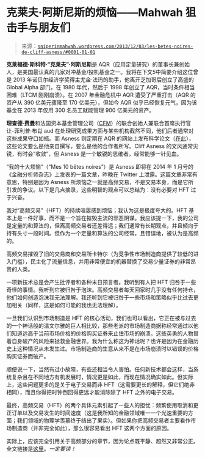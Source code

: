 <!--yml

分类：未分类

日期：2024-05-18 14:24:23

-->

# 克莱夫·阿斯尼斯的烦恼——Mahwah 狙击手与朋友们

> 来源：[`sniperinmahwah.wordpress.com/2013/12/03/les-betes-noires-de-cliff-asness/#0001-01-01`](https://sniperinmahwah.wordpress.com/2013/12/03/les-betes-noires-de-cliff-asness/#0001-01-01)

**克莱福德·斯科特·“克莱夫”·阿斯尼斯**是 AQR（应用定量研究）的董事长兼创始人，是美国最认真的几家对冲基金/投机基金之一。我将在下文*5*中简要介绍这位曾是 2013 年诺贝尔经济学奖得主尤金·法玛的助手，他离开芝加哥后创立了高盛的 Global Alpha 部门，在 1980 年代，然后于 1998 年创立了 AQR，当时条件相当困难（LTCM 刚刚崩溃）。在 2007 年金融危机中 AQR 遭受了严重打击（AQR 的资产从 390 亿美元骤降至 170 亿美元），但如今 AQR 似乎已经恢复元气，因为该基金在 2013 年仅用 300 名员工就能管理 900 亿美元的资产。

**理查德·费曼**和法国资本基金管理公司（[CFM](https://www.cfm.fr/en/)）的联合创始人兼联合首席执行官让-菲利普·布肖 aud 在处理研究成果方面与某些机构截然不同，他们后者通常对这些成果守口如瓶。而 Asness 则定期在 AQR 的网站上发布科学论文（[在此](http://www.aqr.com/Research/Recent.aspx)），这些论文要么是他亲自撰写，要么是他的合作者所写。Cliff Asness 的文风通常尖锐，有时会“收敛”，但 Asness 是一个敏锐的思维者，经常能够一针见血。

“我的十大烦恼”（“Mes 10 bêtes noires”）是 Asness 即将在 2014 年 1 月号的《金融分析师杂志》上发表的一篇文章，昨晚在 Twitter 上泄露。这篇文章非常有意思，特别是因为 Asness 所烦恼之一就是高频交易，不是交易本身，而是它所引发的争议。以下是几点摘录，这些明智的观点可以总结为：没有必要对 HFT 过于兴奋。

我对“高频交易”（HFT）的持续喧嚣感到烦恼；我认为这是极度夸大的。HFT 基本上是一件好事，而不是一个旨在摧毁主流的邪恶阴谋。我应该提一下，我的公司是定量的和算法的，但离高频交易者还差得远；我们通常有长期观点，并且倾向于持有头寸一段时间。但作为一个定量和算法的公司经常，且错误地，被认为是高频的。

高频交易摧毁了旧的交易商和交易所卡特尔（为竞争性市场制造商提供了较低的进入门槛），民主化了流量信息，并用非常便宜的机器替换了交易少量证券的非常昂贵的人类。

一项新技术总是会产生批评者和各种末日预言者。我听到有人把 HFT 归咎于一些奇怪的事情。我听到它被归咎于泡沫。高频交易者每天回家时几乎没有任何持仓，他们如何创造泡沫我无法理解。我还听到它被归咎于一些市场和策略似乎比过去更加相关（同样，这是如何可能的我也无法理解）。

一旦我们认识到市场制造是 HFT 的核心活动，我们也可以看出，它正在被与过去的一个神话般的温文尔雅的巨人相比较，那些老派的市场制造商据称经常通过以他们知道远高于当前市场价格的价格购买证券来止住市场的崩溃。这些英勇的人物冒着自身破产的风险来拯救金融世界。我为什么称这为神话呢？也许是因为在金融历史上这种情况从未发生过。市场制造商的生意从来不是在市场崩溃时以错误的价格购买证券而破产。

顺便说一下，当然有过小故障，有些还相当令人害怕。任何新技术都会这样，当系统复杂且在不同地方有机发展时，情况更是如此，而现在情况确实如此。但实际 上，这些问题更多的是关于电子交易而非 HFT（这需要更长的解释，但它们绝非相同），而且你得把时钟倒回得更远才能消除除了 HFT 之外的电子交易。

最终，高频交易（HFT）的两个具体元素引起了一些人的担忧：频繁使用取消和更正订单以及交易发生的时间速度（这是我所知的金融领域唯一一个光速重要的方面；我们领域的物理学羡慕终于结出了果实）。但如果你把高频交易者主要看作市场制造商（并非完全如此），那么很容易看出 HFT 这两个方面的原因。

实际上，应该完全引用关于高频部分的章节，因为论点既平静、超然又非常公正。全文链接是[这里](http://www.cfapubs.org/doi/pdf/10.2469/faj.v70.n1.2)。*一定要读！*
